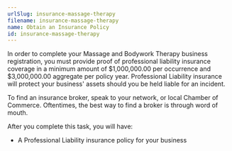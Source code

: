 ```yaml
---
urlSlug: insurance-massage-therapy
filename: insurance-massage-therapy
name: Obtain an Insurance Policy
id: insurance-massage-therapy
---
```

In order to complete your Massage and Bodywork Therapy business registration, you must provide proof of professional liability insurance coverage in a minimum amount of $1,000,000.00 per occurrence and $3,000,000.00 aggregate per policy year. Professional Liability insurance will protect your business' assets should you be held liable for an incident. 

To find an insurance broker, speak to your network, or local Chamber of Commerce. Oftentimes, the best way to find a broker is through word of mouth.

After you complete this task, you will have:

* A Professional Liability insurance policy for your business